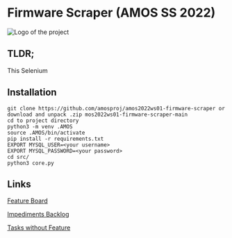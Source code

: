 # Firmware Scraper (AMOS SS 2022)

![Logo of the project](https://github.com/amosproj/amos2022ws01-firmware-scraper/blob/main/Deliverables/sprint-01/team-logo-black.png?raw=true)

## TLDR;
This Selenium 

## Installation
```shell
git clone https://github.com/amosproj/amos2022ws01-firmware-scraper or download and unpack .zip mos2022ws01-firmware-scraper-main
cd to project directory
python3 -m venv .AMOS
source .AMOS/bin/activate
pip install -r requirements.txt
EXPORT MYSQL_USER=<your username>
EXPORT MYSQL_PASSWORD=<your password>
cd src/
python3 core.py
```


## Links

[Feature Board](https://github.com/orgs/amosproj/projects/4)

[Impediments Backlog](https://github.com/orgs/amosproj/projects/3/views/1)

[Tasks without Feature](https://github.com/users/Deepakraj8055/projects/6)
